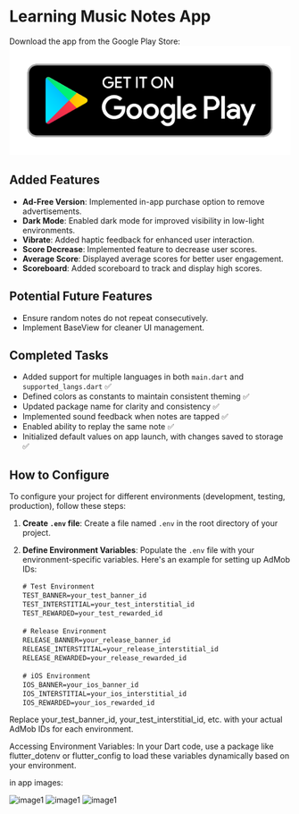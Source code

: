 # Learning Music Notes App

Download the app from the Google Play Store:
[![Learn Note](image.png)](https://play.google.com/store/apps/details?id=com.aydindie.notelearn)


## Added Features

- **Ad-Free Version**: Implemented in-app purchase option to remove advertisements.
- **Dark Mode**: Enabled dark mode for improved visibility in low-light environments.
- **Vibrate**: Added haptic feedback for enhanced user interaction.
- **Score Decrease**: Implemented feature to decrease user scores.
- **Average Score**: Displayed average scores for better user engagement.
- **Scoreboard**: Added scoreboard to track and display high scores.

## Potential Future Features

- Ensure random notes do not repeat consecutively.
- Implement BaseView for cleaner UI management.

## Completed Tasks

- Added support for multiple languages in both `main.dart` and `supported_langs.dart` ✅
- Defined colors as constants to maintain consistent theming ✅
- Updated package name for clarity and consistency ✅
- Implemented sound feedback when notes are tapped ✅
- Enabled ability to replay the same note ✅
- Initialized default values on app launch, with changes saved to storage ✅

## How to Configure

To configure your project for different environments (development, testing, production), follow these steps:

1. **Create `.env` file**: Create a file named `.env` in the root directory of your project.

2. **Define Environment Variables**: Populate the `.env` file with your environment-specific variables. Here's an example for setting up AdMob IDs:

   ```dotenv
   # Test Environment
   TEST_BANNER=your_test_banner_id
   TEST_INTERSTITIAL=your_test_interstitial_id
   TEST_REWARDED=your_test_rewarded_id

   # Release Environment
   RELEASE_BANNER=your_release_banner_id
   RELEASE_INTERSTITIAL=your_release_interstitial_id
   RELEASE_REWARDED=your_release_rewarded_id

   # iOS Environment
   IOS_BANNER=your_ios_banner_id
   IOS_INTERSTITIAL=your_ios_interstitial_id
   IOS_REWARDED=your_ios_rewarded_id
    ```

Replace your_test_banner_id, your_test_interstitial_id, etc. with your actual AdMob IDs for each environment.

Accessing Environment Variables: In your Dart code, use a package like flutter_dotenv or flutter_config to load these variables dynamically based on your environment.

in app images:

<img src="Screenshot_1721076714.png" alt="image1" width="200" height="400">
<img src="Screenshot_1721076698.png" alt="image1" width="200" height="400">
<img src="Screenshot_1721076709.png" alt="image1" width="200" height="400">
